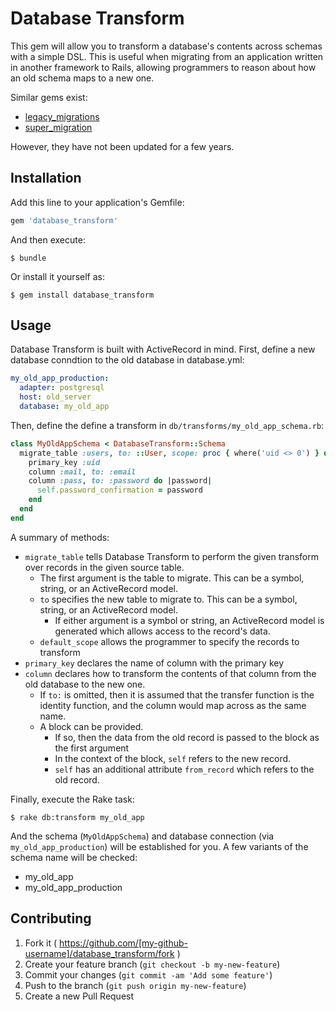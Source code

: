 # Database Transform

This gem will allow you to transform a database's contents across schemas with a simple DSL. This is useful when
migrating from an application written in another framework to Rails, allowing programmers to reason about how an old
schema maps to a new one.

Similar gems exist:

 - [legacy_migrations](https://github.com/btelles/legacy_migrations)
 - [super_migration](https://github.com/christian/super_migration)

However, they have not been updated for a few years.

## Installation

Add this line to your application's Gemfile:

```ruby
gem 'database_transform'
```

And then execute:

    $ bundle

Or install it yourself as:

    $ gem install database_transform

## Usage

Database Transform is built with ActiveRecord in mind. First, define a new database conndtion to the old database in
database.yml:

```yaml
my_old_app_production:
  adapter: postgresql
  host: old_server
  database: my_old_app
```

Then, define the define a transform in `db/transforms/my_old_app_schema.rb`:

```ruby
class MyOldAppSchema < DatabaseTransform::Schema
  migrate_table :users, to: ::User, scope: proc { where('uid <> 0') } do
    primary_key :uid
    column :mail, to: :email
    column :pass, to: :password do |password|
      self.password_confirmation = password
    end
  end
end
```

A summary of methods:

 - `migrate_table` tells Database Transform to perform the given transform over records in the given source table.
   - The first argument is the table to migrate. This can be a symbol, string, or an ActiveRecord model.
   - `to` specifies the new table to migrate to. This can be a symbol, string, or an ActiveRecord model.
     - If either argument is a symbol or string, an ActiveRecord model is generated which allows access to the record's
       data.
   - `default_scope` allows the programmer to specify the records to transform
 - `primary_key` declares the name of column with the primary key
 - `column` declares how to transform the contents of that column from the old database to the new one.
   - If `to:` is omitted, then it is assumed that the transfer function is the identity function, and the column would
     map across as the same name.
   - A block can be provided.
     - If so, then the data from the old record is passed to the block as the first argument
     - In the context of the block, `self` refers to the new record.
     - `self` has an additional attribute `from_record` which refers to the old record.

Finally, execute the Rake task:

    $ rake db:transform my_old_app

And the schema (`MyOldAppSchema`) and database connection (via `my_old_app_production`) will be established for you. A
few variants of the schema name will be checked:

 - my_old_app
 - my_old_app_production

## Contributing

1. Fork it ( https://github.com/[my-github-username]/database_transform/fork )
2. Create your feature branch (`git checkout -b my-new-feature`)
3. Commit your changes (`git commit -am 'Add some feature'`)
4. Push to the branch (`git push origin my-new-feature`)
5. Create a new Pull Request
